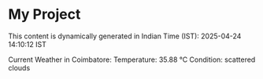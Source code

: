 # My Project

This content is dynamically generated in Indian Time (IST): 2025-04-24 14:10:12 IST


Current Weather in Coimbatore:
Temperature: 35.88 °C
Condition: scattered clouds
